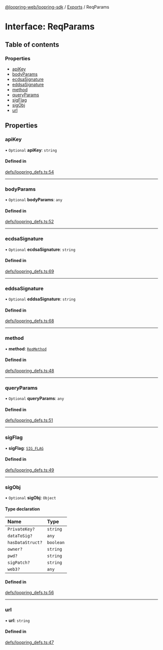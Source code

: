 [@loopring-web/loopring-sdk](../README.md) / [Exports](../modules.md) / ReqParams

# Interface: ReqParams

## Table of contents

### Properties

- [apiKey](ReqParams.md#apikey)
- [bodyParams](ReqParams.md#bodyparams)
- [ecdsaSignature](ReqParams.md#ecdsasignature)
- [eddsaSignature](ReqParams.md#eddsasignature)
- [method](ReqParams.md#method)
- [queryParams](ReqParams.md#queryparams)
- [sigFlag](ReqParams.md#sigflag)
- [sigObj](ReqParams.md#sigobj)
- [url](ReqParams.md#url)

## Properties

### apiKey

• `Optional` **apiKey**: `string`

#### Defined in

[defs/loopring_defs.ts:54](https://github.com/Loopring/loopring_sdk/blob/31597d7/src/defs/loopring_defs.ts#L54)

___

### bodyParams

• `Optional` **bodyParams**: `any`

#### Defined in

[defs/loopring_defs.ts:52](https://github.com/Loopring/loopring_sdk/blob/31597d7/src/defs/loopring_defs.ts#L52)

___

### ecdsaSignature

• `Optional` **ecdsaSignature**: `string`

#### Defined in

[defs/loopring_defs.ts:69](https://github.com/Loopring/loopring_sdk/blob/31597d7/src/defs/loopring_defs.ts#L69)

___

### eddsaSignature

• `Optional` **eddsaSignature**: `string`

#### Defined in

[defs/loopring_defs.ts:68](https://github.com/Loopring/loopring_sdk/blob/31597d7/src/defs/loopring_defs.ts#L68)

___

### method

• **method**: [`ReqMethod`](../enums/ReqMethod.md)

#### Defined in

[defs/loopring_defs.ts:48](https://github.com/Loopring/loopring_sdk/blob/31597d7/src/defs/loopring_defs.ts#L48)

___

### queryParams

• `Optional` **queryParams**: `any`

#### Defined in

[defs/loopring_defs.ts:51](https://github.com/Loopring/loopring_sdk/blob/31597d7/src/defs/loopring_defs.ts#L51)

___

### sigFlag

• **sigFlag**: [`SIG_FLAG`](../enums/SIG_FLAG.md)

#### Defined in

[defs/loopring_defs.ts:49](https://github.com/Loopring/loopring_sdk/blob/31597d7/src/defs/loopring_defs.ts#L49)

___

### sigObj

• `Optional` **sigObj**: `Object`

#### Type declaration

| Name | Type |
| :------ | :------ |
| `PrivateKey?` | `string` |
| `dataToSig?` | `any` |
| `hasDataStruct?` | `boolean` |
| `owner?` | `string` |
| `pwd?` | `string` |
| `sigPatch?` | `string` |
| `web3?` | `any` |

#### Defined in

[defs/loopring_defs.ts:56](https://github.com/Loopring/loopring_sdk/blob/31597d7/src/defs/loopring_defs.ts#L56)

___

### url

• **url**: `string`

#### Defined in

[defs/loopring_defs.ts:47](https://github.com/Loopring/loopring_sdk/blob/31597d7/src/defs/loopring_defs.ts#L47)
